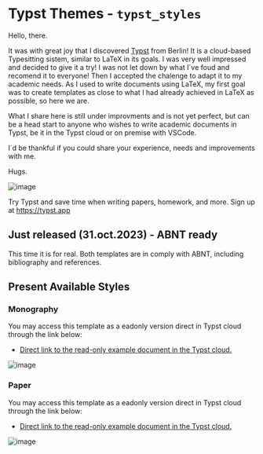 # Typst Themes - `typst_styles`

Hello, there. 

It was with great joy that I discovered [Typst](https://typst.app/) from Berlin! It is a cloud-based Typesitting sistem, similar to LaTeX in its goals. I was very well impressed and decided to give it a try! I was not let down by what I´ve foud and recomend it to everyone! Then I accepted the chalenge to adapt it to my academic needs. As I used to write documents using LaTeX, my first goal was to create templates as close to what I had already achieved in LaTeX as possible, so here we are.

What I share here is still under improvments and is not yet perfect, but can be a head start to anyone who wishes to write academic documents in Typst, be it in the Typst cloud or on premise with VSCode.

I´d be thankful if you could share your experience, needs and improvements with me.

Hugs.

![image](https://github.com/cunhapaulo/typst_styles/assets/28146759/f796c056-4cfc-4cb4-820f-ca7f831d6391)

Try Typst and save time when writing papers, homework, and more. Sign up at https://typst.app

## Just released (31.oct.2023) - ABNT ready

This time it is for real. Both templates are in comply with ABNT, including bibliography and references.

## Present Available Styles

### Monography
You may access this template as a eadonly version direct in Typst cloud through the link below:
- [Direct link to the read-only example document in the Typst cloud.](https://typst.app/project/rpNyqa1B-xy56OoZsWupCa)

![image](https://github.com/cunhapaulo/typst_styles/assets/28146759/97ee3d51-e570-40ab-969e-be507b5853e1)




### Paper

You may access this template as a eadonly version direct in Typst cloud through the link below:
- [Direct link to the read-only example document in the Typst cloud.](https://typst.app/project/rGFsAn7O-cgwauApoONm5u)

![image](https://github.com/cunhapaulo/typst_styles/assets/28146759/0f3d1b0f-1dcc-432f-933d-7657730c2dc7)




